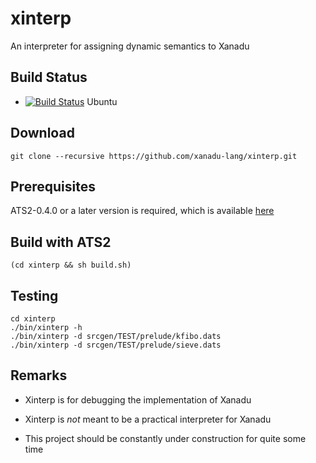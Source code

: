 # xinterp

An interpreter for assigning dynamic semantics to Xanadu

## Build Status

* [![Build Status](https://travis-ci.org/xanadu-lang/xinterp.svg?branch=master)](https://travis-ci.org/xanadu-lang/xinterp) Ubuntu

## Download

```
git clone --recursive https://github.com/xanadu-lang/xinterp.git
```

## Prerequisites

ATS2-0.4.0 or a later version is required,
which is available [here](http://www.ats-lang.org/Downloads.html)

## Build with ATS2

```
(cd xinterp && sh build.sh)
```

## Testing

```
cd xinterp
./bin/xinterp -h
./bin/xinterp -d srcgen/TEST/prelude/kfibo.dats
./bin/xinterp -d srcgen/TEST/prelude/sieve.dats
```

## Remarks

- Xinterp is for debugging the implementation of Xanadu

- Xinterp is *not* meant to be a practical interpreter for Xanadu

- This project should be constantly under construction for quite some time

